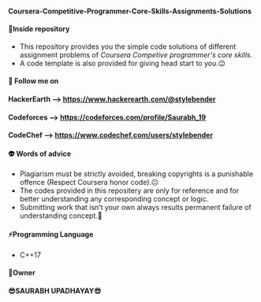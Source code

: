 #### Coursera-Competitive-Programmer-Core-Skills-Assignments-Solutions



#### :memo:**Inside repository**
- This repository provides you the simple code solutions of different assignment problems of *Coursera Competive programmer's core skills*.
- A code template is also provided for giving head start to you.:wink:



 #### :raised_hands:	 Follow me on
 
 ####                            **HackerEarth** --> https://www.hackerearth.com/@stylebender
 ####                            **Codeforces** --> https://codeforces.com/profile/Saurabh_19
 ####                            **CodeChef** --> https://www.codechef.com/users/stylebender



#### :alien: **Words of advice**
- Plagiarism must be strictly avoided, breaking copyrights is a punishable offence (Respect Coursera honor code).:neutral_face:
- The codes provided in this repositery are only for reference and for better understanding any corresponding concept or logic.
- Submitting work that isn’t your own always results permanent failure of understanding concept.:imp:



#### :zap:**Programming Language**
- C++17



####                     :name_badge:Owner
####                     :sunglasses:**SAURABH UPADHAYAY**:sunglasses:

